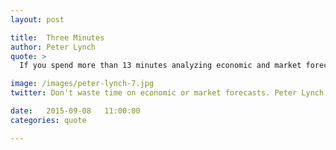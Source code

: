 ```yaml
---
layout: post

title:  Three Minutes
author: Peter Lynch
quote: >
  If you spend more than 13 minutes analyzing economic and market forecasts, you've wasted 10 minutes.

image: /images/peter-lynch-7.jpg
twitter: Don't waste time on economic or market forecasts. Peter Lynch http://quotes.stockflare.com/

date:   2015-09-08	 11:00:00
categories: quote

---
```


